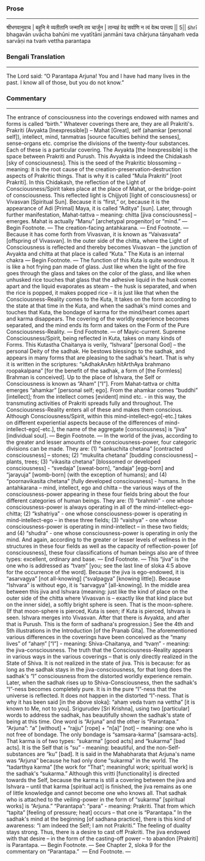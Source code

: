 ### Prose 
 --- 
श्रीभगवानुवाच |
बहूनि मे व्यतीतानि जन्मानि तव चार्जुन |
तान्यहं वेद सर्वाणि न त्वं वेत्थ परन्तप || 5||
śhrī bhagavān uvācha
bahūni me vyatītāni janmāni tava chārjuna
tānyahaṁ veda sarvāṇi na tvaṁ vettha parantapa

### Bengali Translation 
 --- 
The Lord said: “O Parantapa Arjuna! You and I have had many lives in the past. I know all of those, but you do not know.”

### Commentary 
 --- 
The entrance of consciousness into the coverings endowed with names and forms is called “birth.” Whatever coverings there are, they are all Prakriti's. Prakriti (Avyakta [Inexpressible]) – Mahat [Great], self (ahamkar [personal self]), intellect, mind, tanmatras [source faculties behind the senses], sense-organs etc. comprise the divisions of the twenty-four substances. Each of these is a particular covering. The Avyakta [the Inexpressible] is the space between Prakriti and Purush. This Avyakta is indeed the Chidakash [sky of consciousness]. This is the seed of the Prakritic blossoming – meaning: it is the root cause of the creation-preservation-destruction aspects of Prakritic things. That is why it is called “Mula Prakriti” [root Prakriti]. In this Chidakash, the reflection of the Light of Consciousness/Spirit takes place at the place of Mahat, or the bridge-point of consciousness. This reflected light is Chijjyoti [light of consciousness] or Vivasvan [Spiritual Sun]. Because it is “first,” or, because it is the appearance of Adi [Primal] Maya, it is called “Aditya” [sun]. Later, through further manifestation, Mahat-tattva – meaning: chitta [jiva consciousness] – emerges. Mahat is actually “Manu” [archetypal progenitor] or “mind.” — Begin Footnote. — The creation-facing antahkarana. — End Footnote. — Because it has come forth from Vivasvan, it is known as “Vaivasvata” [offspring of Vivasvan]. In the outer side of the chitta, where the Light of Consciousness is reflected and thereby becomes Vivasvan – the junction of Avyakta and chitta at that place is called “Kuta.” The Kuta is an internal chakra — Begin Footnote. — The function of this Kuta is quite wondrous. It is like a hot frying pan made of glass. Just like when the light of the fire goes through the glass and takes on the color of the glass, and like when unhusked rice touches that glass that the adhesive liquid in the husk comes apart and the liquid evaporates as steam – the husk is separated, and when the rice is popped, it makes popped rice – it is just like that when the Consciousness-Reality comes to the Kuta, It takes on the form according to the state at that time in the Kuta, and when the sadhak's mind comes and touches that Kuta, the bondage of karma for the mind/heart comes apart and karma disappears. The covering of the worldly experience becomes separated, and the mind ends its form and takes on the Form of the Pure Consciousness-Reality. — End Footnote. — of Mayic-current. Supreme Consciousness/Spirit, being reflected in Kuta, takes on many kinds of Forms. This Kutastha Chaitanya is verily, “Ishvara” [personal God] – the personal Deity of the sadhak. He bestows blessings to the sadhak, and appears in many forms that are pleasing to the sadhak's heart. That is why it is written in the scriptures: “sAdhakAnAṃ hitArthAya brahmano roopakalpana” [for the benefit of the sadhak, a form of [the Formless] Brahman is conceived]. Up to the place of Ishvara, the Self or Consciousness is known as “Aham” [“I”]. From Mahat-tattva or chitta emerges “ahamkar” [personal self; ego]. From the ahamkar comes “buddhi” [intellect]; from the intellect comes [evident] mind etc. - in this way, the transmuting activities of Prakriti spreads fully and throughout. The Consciousness-Reality enters all of these and makes them conscious. Although Consciousness/Spirit, within this mind-intellect-ego[-etc.] takes on different experiential aspects because of the differences of mind-intellect-ego[-etc.], the name of the aggregate [consciousness] is “jiva” [individual soul]. — Begin Footnote. — In the world of the jivas, according to the greater and lesser amounts of the consciousness-power, four categoric divisions can be made. They are: (1) “sankuchita chetana” [contracted consciousness] – stones; (2) “mukulita chetana” [budding consciousness] – plants, trees; (3) “vikasita chetana” [blossomed or developed consciousness] - “svedaja” [sweat-born], “andaja” [egg-born] and “jarayuja” [womb-born] (with the exception of humans); and (4) “poornavikasita chetana” [fully developed consciousness] - humans. In the antahkarana – mind, intellect, ego and chitta – the various ways of the consciousness-power appearing in these four fields bring about the four different categories of human beings. They are: (1) “brahmin” - one whose consciousness-power is always operating in all of the mind-intellect-ego-chitta; (2) “kshatriya” - one whose consciousness-power is operating in mind-intellect-ego – in these three fields; (3) “vaishya” - one whose consciousness-power is operating in mind-intellect – in these two fields; and (4) “shudra” - one whose consciousness-power is operating in only the mind. And again, according to the greater or lesser levels of wellness in the structures in these four fields as well as the capacity of reflection-power [of consciousness], these four classifications of human beings also are of three types: excellent, ordinary and base. — End Footnote. — This “jiva” is the one who is addressed as “tvaṃ” [you; see the last line of sloka 4:5 above for the occurrence of the word]. Because the jiva is ego-endowed, it is “asarvagya” [not all-knowing] (“svalpagya” [knowing little]). Because “Ishvara” is without ego, it is “sarvagya” [all-knowing]. In the middle area between this jiva and Ishvara (meaning: just like the kind of place on the outer side of the chitta where Vivasvan is – exactly like that kind place but on the inner side), a softly bright sphere is seen. That is the moon-sphere. (If that moon-sphere is pierced, Kuta is seen; if Kuta is pierced, Ishvara is seen. Ishvara merges into Vivasvan. After that there is Avyakta, and after that is Purush. This is the form of sadhana's progression.) See the 4th and 5th illustrations in the Introduction [of the Pranab Gita]. The aforementioned various differences in the coverings have been conceived as the “many lives” of “ahaṃ” [“I”] - meaning: Shiva-Chaitanya, and “tvaṃ” - meaning: the jiva-consciousness. The truth that the Consciousness-Reality appears in various ways in the various coverings – that is only directly realized in the State of Shiva. It is not realized in the state of jiva. This is because: for as long as the sadhak stays in the jiva-consciousness, for that long does the sadhak's “I” consciousness from the distorted worldly experience remain. Later, when the sadhak rises up to Shiva-Consciousness, then the sadhak's “I”-ness becomes completely pure. It is in the pure “I”-ness that the universe is reflected. It does not happen in the distorted “I”-ness. That is why it has been said [in the above sloka]: “ahaṃ veda tvaṃ na vettha” [it is known to Me, not to you]. Srigurudev [Sri Krishna], using two [particular] words to address the sadhak, has beautifully shown the sadhak's state of being at this time. One word is “Arjuna” and the other is “Parantapa.” “Arjuna”: “a” [without] + “rajju” [rope] + “n[a]” [not] – meaning: one who is not free of bondage. The only bondage is “samsara-karma” [samsara-acts]. That karma is of two types: “sukarma” [good acts] and “kukarma” [bad acts]. It is the Self that is “su” - meaning: beautiful, and the non-Self-substances are “ku” [bad]. It is said in the Mahabharata that Arjuna's name was “Arjuna” because he had only done “sukarma” in the world. The “tadarthya karma” [the work for “That”; meaningful work; spiritual work] is the sadhak's “sukarma.” Although this vritti [functionality] is directed towards the Self, because the karma is still a covering between the jiva and Ishvara – until that karma [spiritual act] is finished, the jiva remains as one of little knowledge and cannot become one who knows all. That sadhak who is attached to the veiling-power in the form of “sukarma” [spiritual works] is “Arjuna.” “Parantapa”: “para” - meaning: Prakriti. That from which “tapita” [feeling of pressure; heat] occurs – that one is “Parantapa.” In the sadhak's mind at the beginning [of sadhana practice], there is this kind of awareness: “I am indeed the Self; I am not Prakriti.” The feeling of duality stays strong. Thus, there is a desire to cast off Prakriti. The jiva endowed with that desire – in the form of the casting-off power – to abandon [Prakriti] is Parantapa. — Begin Footnote. — See Chapter 2, sloka 9 for the commentary on “Parantapa.”  — End Footnote. —